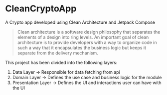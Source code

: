 # CleanCryptoApp
A Crypto app developed using Clean Architecture and Jetpack Compose

> Clean architecture is a software design philosophy that separates the elements of a design into ring levels. An important goal of clean architecture is to provide developers with a way to organize code in such a way that it encapsulates the business logic but keeps it separate from the delivery mechanism. 

This project has been divided into the following layers: 
1. Data Layer -> Responsible for data fetching from api
2. Domain Layer -> Defines the use case and business logic for the module
3. Presentation Layer -> Defines the UI and interactions user can have with the UI
